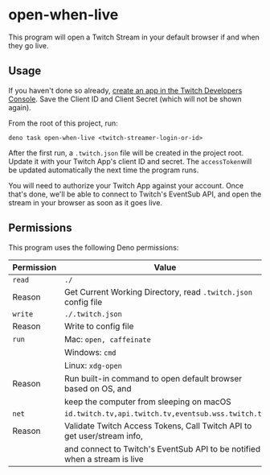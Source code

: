 # open-when-live

This program will open a Twitch Stream in your default browser if and when they
go live.

## Usage

If you haven't done so already,
[create an app in the Twitch Developers Console](https://dev.twitch.tv/console/apps).
Save the Client ID and Client Secret (which will not be shown again).

From the root of this project, run:

```shell
deno task open-when-live <twitch-streamer-login-or-id>
```

After the first run, a `.twitch.json` file will be created in the project root.
Update it with your Twitch App's client ID and secret. The `accessToken`will be
updated automatically the next time the program runs.

You will need to authorize your Twitch App against your account. Once that's
done, we'll be able to connect to Twitch's EventSub API, and open the stream in
your browser as soon as it goes live.

## Permissions

This program uses the following Deno permissions:

| Permission | Value                                                                     |
| ---------- | ------------------------------------------------------------------------- |
| `read`     | `./`                                                                      |
| Reason     | Get Current Working Directory, read `.twitch.json` config file            |
| `write`    | `./.twitch.json`                                                          |
| Reason     | Write to config file                                                      |
| `run`      | Mac: `open, caffeinate`                                                   |
|            | Windows: `cmd`                                                            |
|            | Linux: `xdg-open`                                                         |
| Reason     | Run built-in command to open default browser based on OS, and             |
|            | keep the computer from sleeping on macOS                                  |
| `net`      | `id.twitch.tv,api.twitch.tv,eventsub.wss.twitch.tv`                       |
| Reason     | Validate Twitch Access Tokens, Call Twitch API to get user/stream info,   |
|            | and connect to Twitch's EventSub API to be notified when a stream is live |
